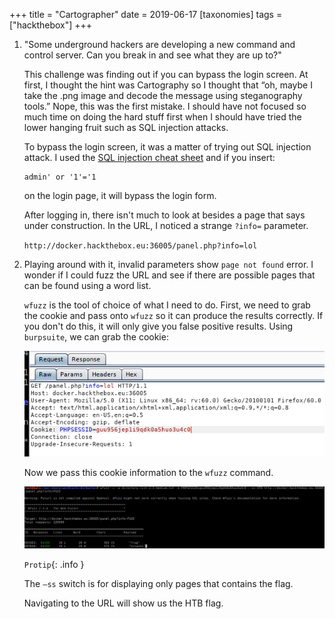 +++
title = "Cartographer"
date = 2019-06-17
[taxonomies]
tags = ["hackthebox"]
+++

1.  "Some underground hackers are developing a new command and control server. Can you break in and see what they are up to?"

    This challenge was finding out if you can bypass the login screen. At first, I thought the hint was Cartography so I thought that “oh, maybe I take the .png image and decode the message using steganography tools.” Nope, this was the first mistake. I should have not focused so much time on doing the hard stuff first when I should have tried the lower hanging fruit such as SQL injection attacks.

    To bypass the login screen, it was a matter of trying out SQL injection attack. I used the [SQL injection cheat sheet](https://pentestlab.blog/2012/12/24/sql-injection-authentication-bypass-cheat-sheet/) and if you insert:

    ```
    admin' or '1'='1
    ```

    on the login page, it will bypass the login form.

    After logging in, there isn't much to look at besides a page that says under construction. In the URL, I noticed a strange `?info=` parameter.

    `http://docker.hackthebox.eu:36005/panel.php?info=lol`

2.  Playing around with it, invalid parameters show `page not found` error. I wonder if I could fuzz the URL and see if there are possible pages that can be found using a word list.

    `wfuzz` is the tool of choice of what I need to do. First, we need to grab the cookie and pass onto `wfuzz` so it can produce the results correctly. If you don't do this, it will only give you false positive results. Using `burpsuite`, we can grab the cookie:

    ![htb-cartographer-cookie.png](htb-cartographer-cookie.png)

    Now we pass this cookie information to the `wfuzz` command.

    ![htb-cartographer-urlfuzz.png](htb-cartographer-urlfuzz.png)

    `Protip`{: .info }

    The `–ss` switch is for displaying only pages that contains the flag.

    Navigating to the URL will show us the HTB flag.